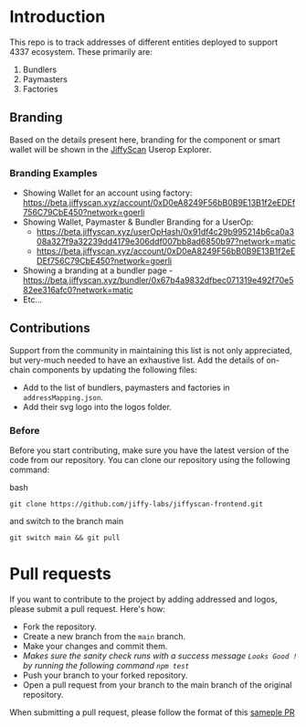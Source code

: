 # Introduction 

This repo is to track addresses of different entities deployed to support 4337 ecosystem. These primarily are:
1. Bundlers
2. Paymasters
3. Factories

## Branding
Based on the details present here, branding for the component or smart wallet will be shown in the [JiffyScan](https://app.jiffyscan.xyz/) Userop Explorer.

### Branding Examples
- Showing Wallet for an account using factory: https://beta.jiffyscan.xyz/account/0xD0eA8249F56bB0B9E13B1f2eEDEf756C79CbE450?network=goerli
- Showing Wallet, Paymaster & Bundler Branding for a UserOp:
    -  https://beta.jiffyscan.xyz/userOpHash/0x91df4c29b995214b6ca0a308a327f9a32239dd4179e306ddf007bb8ad6850b97?network=matic
    -  https://beta.jiffyscan.xyz/account/0xD0eA8249F56bB0B9E13B1f2eEDEf756C79CbE450?network=goerli
- Showing a branding at a bundler page - https://beta.jiffyscan.xyz/bundler/0x67b4a9832dfbec071319e492f70e582ee316afc0?network=matic
- Etc... 

## Contributions

Support from the community in maintaining this list is not only appreciated, but very-much needed to have an exhaustive list.
Add the details of on-chain components by updating the following files:
- Add to the list of bundlers, paymasters and factories in `addressMapping.json`.
- Add their svg logo into the logos folder.

### Before

Before you start contributing, make sure you have the latest version of the code from our repository. You can clone our repository using the following command:

bash

`git clone https://github.com/jiffy-labs/jiffyscan-frontend.git`

and switch to the branch main

`git switch main && git pull`

# Pull requests

If you want to contribute to the project by adding addressed and logos, please submit a pull request. Here's how:

- Fork the repository.
- Create a new branch from the `main` branch.
- Make your changes and commit them.
- *Makes sure the sanity check runs with a success message `Looks Good !` by running the following command `npm test`*
- Push your branch to your forked repository.
- Open a pull request from your branch to the main branch of the original repository.

When submitting a pull request, please follow the format of this [sameple PR](https://github.com/jiffy-labs/aa-addresses/pull/2)




  

